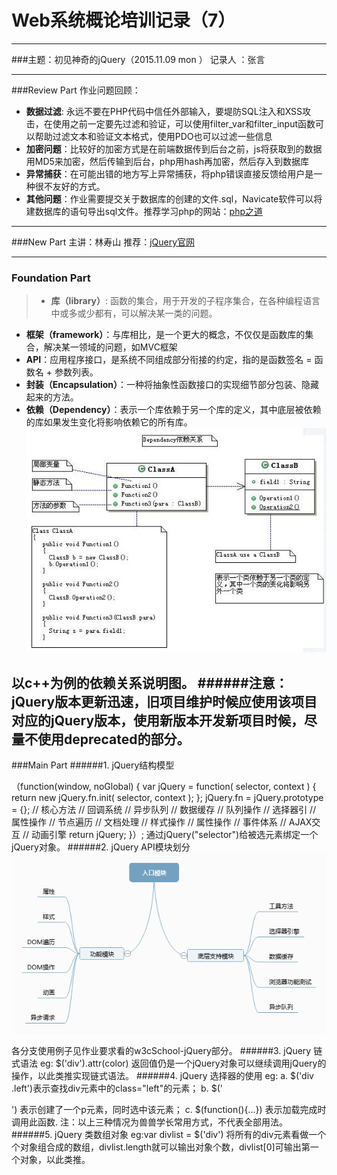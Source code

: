 # Web系统概论培训记录（7）
------
###主题：初见神奇的jQuery（2015.11.09 mon  ）
记录人  ：张言

-----

###Review Part
作业问题回顾：
> 
- **数据过滤**: 永远不要在PHP代码中信任外部输入，要堤防SQL注入和XSS攻击，在使用之前一定要先过滤和验证，可以使用filter_var和filter_input函数可以帮助过滤文本和验证文本格式，使用PDO也可以过滤一些信息
- **加密问题**：比较好的加密方式是在前端数据传到后台之前，js将获取到的数据用MD5来加密，然后传输到后台，php用hash再加密，然后存入到数据库
- **异常捕获**：在可能出错的地方写上异常捕获，将php错误直接反馈给用户是一种很不友好的方式。
- **其他问题**：作业需要提交关于数据库的创建的文件.sql，Navicate软件可以将建数据库的语句导出sql文件。推荐学习php的网站：[php之道](http://wulijun.github.io/php-the-right-way/)

------
###New Part
主讲：林寿山
推荐：[jQuery官网](http://jquery.com)

-------
### Foundation Part
>- **库（library）**:  函数的集合，用于开发的子程序集合，在各种编程语言中或多或少都有，可以解决某一类的问题。
- **框架（framework）**：与库相比，是一个更大的概念，不仅仅是函数库的集合，解决某一领域的问题，如MVC框架
- **API**：应用程序接口，是系统不同组成部分衔接的约定，指的是函数签名 = 函数名 + 参数列表。
- **封装（Encapsulation）**：一种将抽象性函数接口的实现细节部分包装、隐藏起来的方法。
- **依赖（Dependency）**：表示一个库依赖于另一个库的定义，其中底层被依赖的库如果发生变化将影响依赖它的所有库。
![(dependency](images/dependency.jpg)

以c++为例的依赖关系说明图。
######注意：jQuery版本更新迅速，旧项目维护时候应使用该项目对应的jQuery版本，使用新版本开发新项目时候，尽量不使用deprecated的部分。
----
###Main Part
######1. jQuery结构模型

（function(window, noGlobal) {
var jQuery = function( selector, context ) {
return new jQuery.fn.init( selector, context );
};
jQuery.fn = jQuery.prototype = {};
// 核心方法
// 回调系统
// 异步队列
// 数据缓存
// 队列操作
// 选择器引
// 属性操作
// 节点遍历
// 文档处理
// 样式操作
// 属性操作
// 事件体系
// AJAX交互
// 动画引擎
return jQuery;
}）;
通过jQuery("selector")给被选元素绑定一个jQuery对象。
######2. jQuery API模块划分
![jQueryAPI](images/jQueryAPI.png)

各分支使用例子见作业要求看的w3cSchool-jQuery部分。
######3. jQuery 链式语法
eg: $('div').attr(color) 返回值仍是一个jQuery对象可以继续调用jQuery的操作，以此类推实现链式语法。
######4. jQuery 选择器的使用
eg:
a. $('div .left')表示查找div元素中的class="left"的元素；
b. $('<p></p>') 表示创建了一个p元素，同时选中该元素；
c. $(function(){...}) 表示加载完成时调用此函数.
注：以上三种情况为兽兽学长常用方式，不代表全部用法。
######5. jQuery 类数组对象
eg:var divlist = $('div') 将所有的div元素看做一个个对象组合成的数组，divlist.length就可以输出对象个数，divlist[0]可输出第一个对象，以此类推。